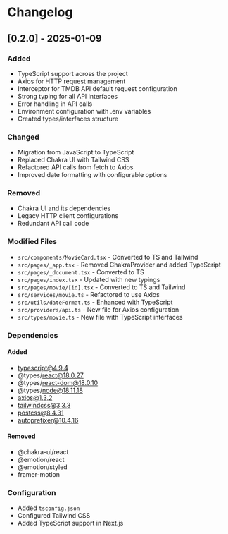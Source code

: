 # Changelog

## [0.2.0] - 2025-01-09

### Added

- TypeScript support across the project
- Axios for HTTP request management
- Interceptor for TMDB API default request configuration
- Strong typing for all API interfaces
- Error handling in API calls
- Environment configuration with .env variables
- Created types/interfaces structure

### Changed

- Migration from JavaScript to TypeScript
- Replaced Chakra UI with Tailwind CSS
- Refactored API calls from fetch to Axios
- Improved date formatting with configurable options

### Removed

- Chakra UI and its dependencies
- Legacy HTTP client configurations
- Redundant API call code

### Modified Files

- `src/components/MovieCard.tsx` - Converted to TS and Tailwind
- `src/pages/_app.tsx` - Removed ChakraProvider and added TypeScript
- `src/pages/_document.tsx` - Converted to TS
- `src/pages/index.tsx` - Updated with new typings
- `src/pages/movie/[id].tsx` - Converted to TS and Tailwind
- `src/services/movie.ts` - Refactored to use Axios
- `src/utils/dateFormat.ts` - Enhanced with TypeScript
- `src/providers/api.ts` - New file for Axios configuration
- `src/types/movie.ts` - New file with TypeScript interfaces

### Dependencies

#### Added

- typescript@4.9.4
- @types/react@18.0.27
- @types/react-dom@18.0.10
- @types/node@18.11.18
- axios@1.3.2
- tailwindcss@3.3.3
- postcss@8.4.31
- autoprefixer@10.4.16

#### Removed

- @chakra-ui/react
- @emotion/react
- @emotion/styled
- framer-motion

### Configuration

- Added `tsconfig.json`
- Configured Tailwind CSS
- Added TypeScript support in Next.js

